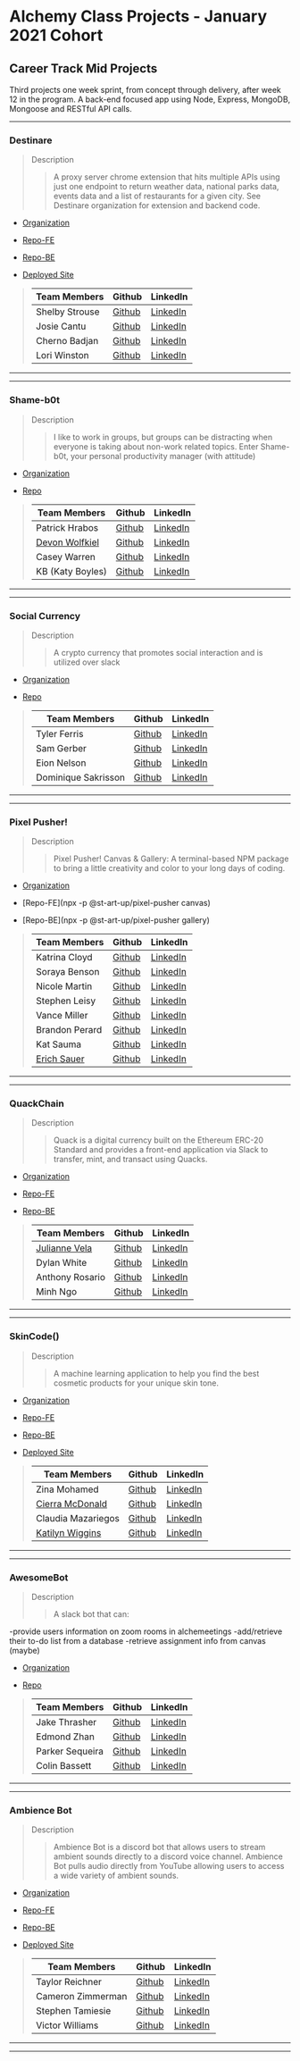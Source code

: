 # Alchemy Class Projects - January 2021 Cohort

## Career Track Mid Projects

Third projects one week sprint, from concept through delivery, after week 12 in the program.  A back-end focused app using Node, Express, MongoDB, Mongoose and RESTful API calls.
___

### Destinare 

> Description 
>> A proxy server chrome extension that hits multiple APIs using just one endpoint to return weather data, national parks data, events data and a list of restaurants for a given city. See Destinare organization for extension and backend code.



* [Organization](https://github.com/Destinare)

* [Repo-FE](https://github.com/Destinare/destinare-fe)

* [Repo-BE](https://github.com/Destinare/destinare-be)

* [Deployed Site](https://destinare-fe.herokuapp.com/)


>| Team Members  | Github  | LinkedIn  |
>|---|---|---|
>|  Shelby Strouse | [Github](https://github.com/sls1881)   | [LinkedIn](https://www.linkedin.com/in/shelby-strouse-full-stack-eng/)   |
>|  Josie Cantu | [Github](https://github.com/JosieMCantu)   | [LinkedIn](http://www.linkedin.com/in/josiemcantu/)   |
>|  Cherno Badjan | [Github](https://github.com/Cherno-Badjan)   | [LinkedIn](https://www.linkedin.com/in/chernobadjan/)   |
>|  Lori Winston | [Github](https://github.com/LoriWinston)   | [LinkedIn](https://www.linkedin.com/in/loriwinston/)   |

___
___
### Shame-b0t

> Description 
>> I like to work in groups, but groups can be distracting when everyone is taking about non-work related topics. Enter Shame-b0t, your personal productivity manager (with attitude)

* [Organization](https://github.com/Shame-B0t)

* [Repo](https://github.com/Shame-B0t/Shame-Bot)


>| Team Members  | Github  | LinkedIn  |
>|---|---|---|
>|  Patrick Hrabos | [Github](https://github.com/phrabos)   | [LinkedIn](https://www.linkedin.com/in/patrick-hrabos/)   |
>|  [Devon Wolfkiel](https://devon-wolf.github.io/portfolio/) | [Github](https://github.com/devon-wolf)   | [LinkedIn](https://www.linkedin.com/in/devon-wolfkiel/)   |
>|  Casey Warren | [Github](https://github.com/caseywar)   | [LinkedIn](https://www.linkedin.com/in/casey-maynah-warren/)   |
>|  KB (Katy Boyles) | [Github](https://github.com/katrinkajb)   | [LinkedIn](https://www.linkedin.com/in/katy-boyles/)   |

___
___
### Social Currency

> Description 
>> A crypto currency that promotes social interaction and is utilized over slack

* [Organization](https://github.com/Alchem-E-Trade)

* [Repo](https://github.com/Alchem-E-Trade/social-currency)


>| Team Members  | Github  | LinkedIn  |
>|---|---|---|
>|  Tyler Ferris | [Github](https://github.com/Tylerpfarris)   | [LinkedIn](https://www.linkedin.com/in/tyler-p-farris/)   |
>|  Sam Gerber | [Github](https://github.com/sgerpdx)   | [LinkedIn](https://www.linkedin.com/in/sam-h-gerber/)   |
>|  Eion Nelson | [Github](https://github.com/ecnelson1)   | [LinkedIn](https://www.linkedin.com/in/eionnelson/)   |
>|  Dominique Sakrisson | [Github](https://github.com/Dominique-Sakrisson)   | [LinkedIn](https://www.linkedin.com/in/dominique-sakrisson/)   |

___
___
### Pixel Pusher!

> Description 
>> Pixel Pusher! Canvas & Gallery: A terminal-based NPM package to bring a little creativity and color to your long days of coding.

* [Organization](https://github.com/st-ART-up)

* [Repo-FE](npx -p @st-art-up/pixel-pusher canvas)

* [Repo-BE](npx -p @st-art-up/pixel-pusher gallery)


>| Team Members  | Github  | LinkedIn  |
>|---|---|---|
>|  Katrina Cloyd | [Github](https://github.com/KatrinaCloyd?tab=repositories)   | [LinkedIn](https://www.linkedin.com/in/katrinacloyd/)   |
>|  Soraya Benson | [Github](https://github.com/sorayabenson)   | [LinkedIn](https://www.linkedin.com/in/soraya-benson/)   |
>|  Nicole Martin | [Github](https://github.com/nicole-m-martin)   | [LinkedIn](https://www.linkedin.com/in/nicolemartinpdx/)   |
>|  Stephen Leisy | [Github](https://github.com/stephen-leisy)   | [LinkedIn](https://www.linkedin.com/in/stephen-leisy/)   |
>|  Vance Miller | [Github](https://github.com/Vance-M)   | [LinkedIn](https://www.linkedin.com/in/vance-mills/)   |
>|  Brandon Perard | [Github](https://github.com/bperard)   | [LinkedIn](https://www.linkedin.com/in/brandonperard/)   |
>|  Kat Sauma | [Github](https://github.com/kat-sauma)   | [LinkedIn](https://www.linkedin.com/in/kat-sauma/)   |
>|  [Erich Sauer](http://cargocollective.com/erichsauer) | [Github](https://github.com/erichsauer)   | [LinkedIn](https://www.linkedin.com/in/erichsauer/)   |

___
___
### QuackChain

> Description 
>> Quack is a digital currency built on the Ethereum ERC-20 Standard and provides a front-end application via Slack to transfer, mint, and transact using Quacks.

* [Organization](https://github.com/Alchemy-Crypto)

* [Repo-FE](https://github.com/Alchemy-Crypto/Quack-Slack-App)

* [Repo-BE](https://github.com/Alchemy-Crypto/Quack-Node-Backend)


>| Team Members  | Github  | LinkedIn  |
>|---|---|---|
>|  [Julianne Vela](https://www.juliannevela.dev/) | [Github](https://github.com/julianne-vela)   | [LinkedIn](https://www.linkedin.com/in/juliannevela/)   |
>|  Dylan White | [Github](https://github.com/glass-waves)   | [LinkedIn](https://www.linkedin.com/in/dylan-j-white/)   |
>|  Anthony Rosario | [Github](https://github.com/Anthony-Rosario)   | [LinkedIn](https://www.linkedin.com/in/anthony-rosario/)   |
>|  Minh Ngo | [Github](https://github.com/LoriWinston)   | [LinkedIn](https://www.linkedin.com/in/minhnngo/)   |

___
___
### SkinCode()

> Description 
>> A machine learning application to help you find the best cosmetic products for your unique skin tone.

* [Organization](https://github.com/Foundation-App)

* [Repo-FE](https://github.com/Foundation-App/skincode-fe)

* [Repo-BE](https://github.com/Foundation-App/skincode-be)

* [Deployed Site](https://myskincode.netlify.app/)


>| Team Members  | Github  | LinkedIn  |
>|---|---|---|
>|  Zina Mohamed | [Github](https://github.com/zinamohamed)   | [LinkedIn](https://www.linkedin.com/in/zina-mohamed/)   |
>|  [Cierra McDonald](https://cierra-mcdonald.netlify.app/) | [Github](https://github.com/Cierra-McDonald)   | [LinkedIn](https://www.linkedin.com/in/cierra-mcdonald/)   |
>|  Claudia Mazariegos | [Github](https://github.com/cmazariegos44)   | [LinkedIn](https://www.linkedin.com/in/claudia-mazariegos/)   |
>|  [Katilyn Wiggins](http://www.katilynwiggins.com/) | [Github](https://github.com/katilyn-wiggins)   | [LinkedIn](https://www.linkedin.com/in/katilynwiggins)   |

___
___
### AwesomeBot

> Description 
>> A slack bot that can:

-provide users information on zoom rooms in alchemeetings
-add/retrieve their to-do list from a database
-retrieve assignment info from canvas (maybe)

* [Organization](https://github.com/team-acl-slackbot)

* [Repo](https://github.com/team-acl-slackbot/awesome-bot)


>| Team Members  | Github  | LinkedIn  |
>|---|---|---|
>|  Jake Thrasher | [Github](https://github.com/jakethrasher)   | [LinkedIn](https://www.linkedin.com/in/m-jake-thrasher/)   |
>|  Edmond Zhan | [Github](https://github.com/zhaned)   | [LinkedIn](https://www.linkedin.com/in/edmondzhan/)   |
>|  Parker Sequeira | [Github](https://github.com/phsequeira)   | [LinkedIn](https://www.linkedin.com/in/parker-sequeira-b0a96886/)   |
>|  Colin Bassett | [Github](https://github.com/ccbass)   | [LinkedIn](https://www.linkedin.com/in/colin-bassett-b87b2983/)   |

___
___
### Ambience Bot

> Description 
>> Ambience Bot is a discord bot that allows users to stream ambient sounds directly to a discord voice channel. Ambience Bot pulls audio directly from YouTube allowing users to access a wide variety of ambient sounds.

* [Organization](https://github.com/ambience-bot)

* [Repo-FE](https://github.com/ambience-bot/ambience-bot-app-fe)

* [Repo-BE](https://github.com/ambience-bot/ambience-bot-app)

* [Deployed Site](http://ambience-bot.netlify.app/)


>| Team Members  | Github  | LinkedIn  |
>|---|---|---|
>|  Taylor Reichner | [Github](https://github.com/taylorreichner)   | [LinkedIn](https://www.linkedin.com/in/taylor-reichner-stickel/)   |
>|  Cameron Zimmerman | [Github](https://github.com/CameronZimmerman)   | [LinkedIn](https://www.linkedin.com/in/cameron-zimmerman/)   |
>|  Stephen Tamiesie | [Github](https://github.com/stamiesie)   | [LinkedIn](https://www.linkedin.com/in/stephen-tamiesie/)   |
>|  Victor Williams | [Github](https://github.com/classalto)   | [LinkedIn](https://www.linkedin.com/in/victor-b-williams/)   |

___
___
